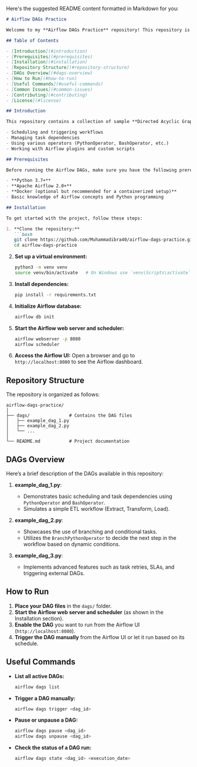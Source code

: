 Here's the suggested README content formatted in Markdown for you:

```markdown
# Airflow DAGs Practice

Welcome to my **Airflow DAGs Practice** repository! This repository is dedicated to learning and practicing **Apache Airflow**, a powerful platform used for orchestrating complex workflows and data pipelines.

## Table of Contents

- [Introduction](#introduction)
- [Prerequisites](#prerequisites)
- [Installation](#installation)
- [Repository Structure](#repository-structure)
- [DAGs Overview](#dags-overview)
- [How to Run](#how-to-run)
- [Useful Commands](#useful-commands)
- [Common Issues](#common-issues)
- [Contributing](#contributing)
- [License](#license)

## Introduction

This repository contains a collection of sample **Directed Acyclic Graphs (DAGs)** for **Apache Airflow**, showcasing different scenarios and use cases for practice. It aims to demonstrate various Airflow functionalities, including:

- Scheduling and triggering workflows
- Managing task dependencies
- Using various operators (PythonOperator, BashOperator, etc.)
- Working with Airflow plugins and custom scripts

## Prerequisites

Before running the Airflow DAGs, make sure you have the following prerequisites:

- **Python 3.7+**
- **Apache Airflow 2.0+**
- **Docker (optional but recommended for a containerized setup)**
- Basic knowledge of Airflow concepts and Python programming

## Installation

To get started with the project, follow these steps:

1. **Clone the repository:**
   ```bash
   git clone https://github.com/Muhammadibra40/airflow-dags-practice.git
   cd airflow-dags-practice
   ```

2. **Set up a virtual environment:**
   ```bash
   python3 -m venv venv
   source venv/bin/activate   # On Windows use `venv\Scripts\activate`
   ```

3. **Install dependencies:**
   ```bash
   pip install -r requirements.txt
   ```

4. **Initialize Airflow database:**
   ```bash
   airflow db init
   ```

5. **Start the Airflow web server and scheduler:**
   ```bash
   airflow webserver -p 8080
   airflow scheduler
   ```

6. **Access the Airflow UI:**
   Open a browser and go to `http://localhost:8080` to see the Airflow dashboard.

## Repository Structure

The repository is organized as follows:

```
airflow-dags-practice/
│
├── dags/               # Contains the DAG files
│   ├── example_dag_1.py
│   ├── example_dag_2.py
│   └── ...
│
└── README.md           # Project documentation
```

## DAGs Overview

Here’s a brief description of the DAGs available in this repository:

1. **example_dag_1.py**: 
   - Demonstrates basic scheduling and task dependencies using `PythonOperator` and `BashOperator`.
   - Simulates a simple ETL workflow (Extract, Transform, Load).

2. **example_dag_2.py**:
   - Showcases the use of branching and conditional tasks.
   - Utilizes the `BranchPythonOperator` to decide the next step in the workflow based on dynamic conditions.

3. **example_dag_3.py**:
   - Implements advanced features such as task retries, SLAs, and triggering external DAGs.

## How to Run

1. **Place your DAG files** in the `dags/` folder.
2. **Start the Airflow web server and scheduler** (as shown in the Installation section).
3. **Enable the DAG** you want to run from the Airflow UI (`http://localhost:8080`).
4. **Trigger the DAG manually** from the Airflow UI or let it run based on its schedule.

## Useful Commands

- **List all active DAGs:**
  ```bash
  airflow dags list
  ```

- **Trigger a DAG manually:**
  ```bash
  airflow dags trigger <dag_id>
  ```

- **Pause or unpause a DAG:**
  ```bash
  airflow dags pause <dag_id>
  airflow dags unpause <dag_id>
  ```

- **Check the status of a DAG run:**
  ```bash
  airflow dags state <dag_id> <execution_date>
  ```
  
